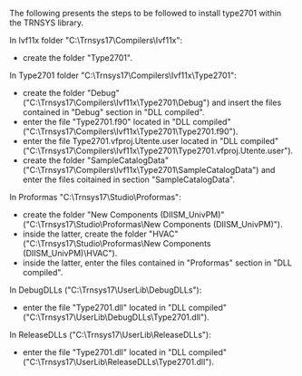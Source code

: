The following presents the steps to be followed to install type2701 within the TRNSYS library.

In Ivf11x folder "C:\Trnsys17\Compilers\Ivf11x":
- create the folder "Type2701".

In Type2701 folder "C:\Trnsys17\Compilers\Ivf11x\Type2701":
- create the folder "Debug" ("C:\Trnsys17\Compilers\Ivf11x\Type2701\Debug") and insert the files contained in "Debug" section in "DLL compiled".
- enter the file "Type2701.f90" located in "DLL compiled" ("C:\Trnsys17\Compilers\Ivf11x\Type2701\Type2701.f90").
- enter the file Type2701.vfproj.Utente.user located in "DLL compiled" ("C:\Trnsys17\Compilers\Ivf11x\Type2701\Type2701.vfproj.Utente.user").
- create the folder "SampleCatalogData" ("C:\Trnsys17\Compilers\Ivf11x\Type2701\SampleCatalogData") and enter the files coitained in section "SampleCatalogData".

In Proformas "C:\Trnsys17\Studio\Proformas":
- create the folder "New Components (DIISM_UnivPM)" ("C:\Trnsys17\Studio\Proformas\New Components (DIISM_UnivPM)").
- inside the latter, create the folder "HVAC" ("C:\Trnsys17\Studio\Proformas\New Components (DIISM_UnivPM)\HVAC").
- inside the latter, enter the files contained in "Proformas" section in "DLL compiled".

In DebugDLLs ("C:\Trnsys17\UserLib\DebugDLLs"):
- enter the file "Type2701.dll" located in "DLL compiled" ("C:\Trnsys17\UserLib\DebugDLLs\Type2701.dll").

In ReleaseDLLs ("C:\Trnsys17\UserLib\ReleaseDLLs"):
- enter the file "Type2701.dll" located in "DLL compiled" ("C:\Trnsys17\UserLib\ReleaseDLLs\Type2701.dll").
